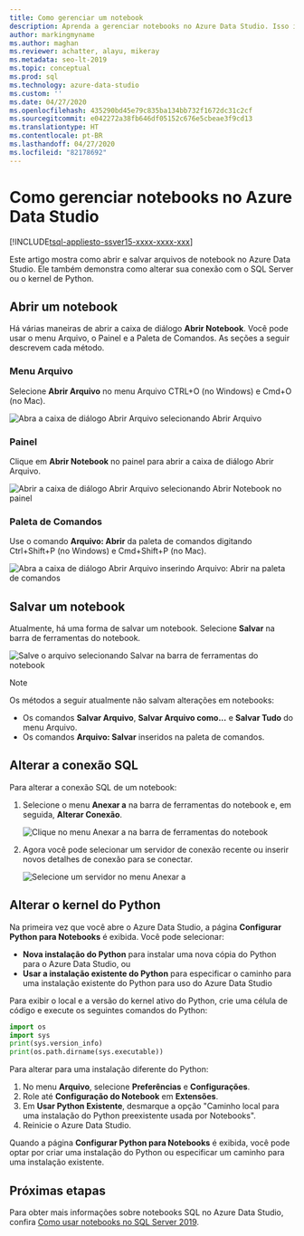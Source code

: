 ```yaml
---
title: Como gerenciar um notebook
description: Aprenda a gerenciar notebooks no Azure Data Studio. Isso inclui abrir notebooks, salvá-los e alterar sua conexão SQL ou do kernel de Python.
author: markingmyname
ms.author: maghan
ms.reviewer: achatter, alayu, mikeray
ms.metadata: seo-lt-2019
ms.topic: conceptual
ms.prod: sql
ms.technology: azure-data-studio
ms.custom: ''
ms.date: 04/27/2020
ms.openlocfilehash: 435290bd45e79c835ba134bb732f1672dc31c2cf
ms.sourcegitcommit: e042272a38fb646df05152c676e5cbeae3f9cd13
ms.translationtype: HT
ms.contentlocale: pt-BR
ms.lasthandoff: 04/27/2020
ms.locfileid: "82178692"
---
```

# <a name="how-to-manage-notebooks-in-azure-data-studio"></a>Como gerenciar notebooks no Azure Data Studio

[!INCLUDE[tsql-appliesto-ssver15-xxxx-xxxx-xxx](../includes/tsql-appliesto-ssver15-xxxx-xxxx-xxx.md)]

Este artigo mostra como abrir e salvar arquivos de notebook no Azure Data Studio. Ele também demonstra como alterar sua conexão com o SQL Server ou o kernel de Python.

## <a name="open-a-notebook"></a>Abrir um notebook

Há várias maneiras de abrir a caixa de diálogo **Abrir Notebook**. Você pode usar o menu Arquivo, o Painel e a Paleta de Comandos. As seções a seguir descrevem cada método.

### <a name="file-menu"></a>Menu Arquivo

Selecione **Abrir Arquivo** no menu Arquivo CTRL+O (no Windows) e Cmd+O (no Mac).

![Abra a caixa de diálogo Abrir Arquivo selecionando Abrir Arquivo](./media/notebooks-manage-sql-server/open-file-1.png)

### <a name="dashboard"></a>Painel

Clique em **Abrir Notebook** no painel para abrir a caixa de diálogo Abrir Arquivo.

![Abrir a caixa de diálogo Abrir Arquivo selecionando Abrir Notebook no painel](./media/notebooks-manage-sql-server/open-file-2.png) 

### <a name="command-palette"></a>Paleta de Comandos

Use o comando **Arquivo: Abrir** da paleta de comandos digitando Ctrl+Shift+P (no Windows) e Cmd+Shift+P (no Mac).

![Abra a caixa de diálogo Abrir Arquivo inserindo Arquivo: Abrir na paleta de comandos](./media/notebooks-manage-sql-server/open-file-3.png)

## <a name="save-a-notebook"></a>Salvar um notebook

Atualmente, há uma forma de salvar um notebook. Selecione **Salvar** na barra de ferramentas do notebook.

![Salve o arquivo selecionando Salvar na barra de ferramentas do notebook](./media/notebooks-manage-sql-server/save-file-1.png)

> [!NOTE]
> Os métodos a seguir atualmente não salvam alterações em notebooks:
>
> - Os comandos **Salvar Arquivo**, **Salvar Arquivo como...** e **Salvar Tudo** do menu Arquivo.
> - Os comandos **Arquivo: Salvar** inseridos na paleta de comandos.

## <a name="change-the-sql-connection"></a>Alterar a conexão SQL

Para alterar a conexão SQL de um notebook:

1. Selecione o menu **Anexar a** na barra de ferramentas do notebook e, em seguida, **Alterar Conexão**.

   ![Clique no menu Anexar a na barra de ferramentas do notebook](./media/notebooks-manage-sql-server/select-attach-to-1.png)

2. Agora você pode selecionar um servidor de conexão recente ou inserir novos detalhes de conexão para se conectar.

   ![Selecione um servidor no menu Anexar a](./media/notebooks-manage-sql-server/select-attach-to-2.png)

## <a name="change-the-python-kernel"></a>Alterar o kernel do Python

Na primeira vez que você abre o Azure Data Studio, a página **Configurar Python para Notebooks** é exibida. Você pode selecionar:

- **Nova instalação do Python** para instalar uma nova cópia do Python para o Azure Data Studio, ou
- **Usar a instalação existente do Python** para especificar o caminho para uma instalação existente do Python para uso do Azure Data Studio

Para exibir o local e a versão do kernel ativo do Python, crie uma célula de código e execute os seguintes comandos do Python:

```python
import os
import sys
print(sys.version_info)
print(os.path.dirname(sys.executable))
```

Para alterar para uma instalação diferente do Python:

1. No menu **Arquivo**, selecione **Preferências** e **Configurações**.
1. Role até **Configuração do Notebook** em **Extensões**.
1. Em **Usar Python Existente**, desmarque a opção "Caminho local para uma instalação do Python preexistente usada por Notebooks".
1. Reinicie o Azure Data Studio.

Quando a página **Configurar Python para Notebooks** é exibida, você pode optar por criar uma instalação do Python ou especificar um caminho para uma instalação existente.

## <a name="next-steps"></a>Próximas etapas

Para obter mais informações sobre notebooks SQL no Azure Data Studio, confira [Como usar notebooks no SQL Server 2019](notebooks-guidance.md).
